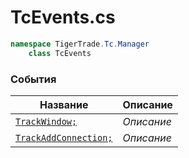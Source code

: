 
# TcEvents.cs
```csharp
namespace TigerTrade.Tc.Manager  
    class TcEvents
```

### События
| Название | Описание |
| --- | --- |
| [`TrackWindow;`](./События/TrackWindow;.md) | *Описание* |
| [`TrackAddConnection;`](./События/TrackAddConnection;.md) | *Описание* |
